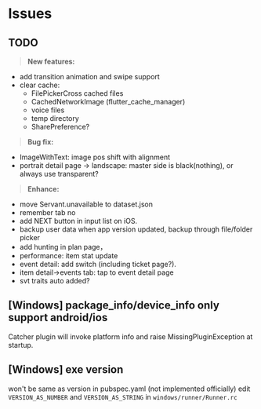 # Issues

## TODO
>**New features:**
 - add transition animation and swipe support
 - clear cache:
     - FilePickerCross cached files
     - CachedNetworkImage (flutter_cache_manager)
     - voice files
     - temp directory
     - SharePreference?

>**Bug fix:**
 - ImageWithText: image pos shift with alignment
 - portrait detail page -> landscape: master side is black(nothing), or always use transparent?

>**Enhance:**
 - move Servant.unavailable to dataset.json
 - remember tab no
 - add NEXT button in input list on iOS.
 - backup user data when app version updated, backup through file/folder picker
 - add hunting in plan page，
 - performance: item stat update
 - event detail: add switch (including ticket page?).
 - item detail->events tab: tap to event detail page
 - svt traits auto added? 

## [Windows] package_info/device_info only support android/ios
Catcher plugin will invoke platform info and raise MissingPluginException at startup.

## [Windows] exe version 
won't be same as version in pubspec.yaml (not implemented officially)
edit `VERSION_AS_NUMBER` and `VERSION_AS_STRING` in `windows/runner/Runner.rc`
